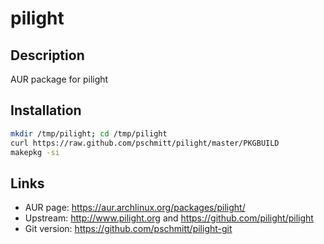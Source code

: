 # pilight

## Description

AUR package for pilight

## Installation

``` bash
mkdir /tmp/pilight; cd /tmp/pilight
curl https://raw.github.com/pschmitt/pilight/master/PKGBUILD
makepkg -si
```

## Links

* AUR page: https://aur.archlinux.org/packages/pilight/
* Upstream: http://www.pilight.org and https://github.com/pilight/pilight
* Git version: https://github.com/pschmitt/pilight-git
